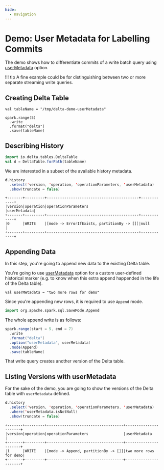 ```yaml
---
hide:
  - navigation
---
```


# Demo: User Metadata for Labelling Commits

The demo shows how to differentiate commits of a write batch query using [userMetadata](../options.md#userMetadata) option.

!!! tip
    A fine example could be for distinguishing between two or more separate streaming write queries.

## Creating Delta Table

```text
val tableName = "/tmp/delta-demo-userMetadata"
```

```text
spark.range(5)
  .write
  .format("delta")
  .save(tableName)
```

## Describing History

```scala
import io.delta.tables.DeltaTable
val d = DeltaTable.forPath(tableName)
```

We are interested in a subset of the available history metadata.

```scala
d.history
  .select('version, 'operation, 'operationParameters, 'userMetadata)
  .show(truncate = false)
```

```text
+-------+---------+------------------------------------------+------------+
|version|operation|operationParameters                       |userMetadata|
+-------+---------+------------------------------------------+------------+
|0      |WRITE    |[mode -> ErrorIfExists, partitionBy -> []]|null        |
+-------+---------+------------------------------------------+------------+
```

## Appending Data

In this step, you're going to append new data to the existing Delta table.

You're going to use [userMetadata](../options.md#userMetadata) option for a custom user-defined historical marker (e.g. to know when this extra append happended in the life of the Delta table).

```text
val userMetadata = "two more rows for demo"
```

Since you're appending new rows, it is required to use `Append` mode.

```scala
import org.apache.spark.sql.SaveMode.Append
```

The whole append write is as follows:

```scala
spark.range(start = 5, end = 7)
  .write
  .format("delta")
  .option("userMetadata", userMetadata)
  .mode(Append)
  .save(tableName)
```

That write query creates another version of the Delta table.

## Listing Versions with userMetadata

For the sake of the demo, you are going to show the versions of the Delta table with `userMetadata` defined.

```scala
d.history
  .select('version, 'operation, 'operationParameters, 'userMetadata)
  .where('userMetadata.isNotNull)
  .show(truncate = false)
```

```text
+-------+---------+-----------------------------------+----------------------+
|version|operation|operationParameters                |userMetadata          |
+-------+---------+-----------------------------------+----------------------+
|1      |WRITE    |[mode -> Append, partitionBy -> []]|two more rows for demo|
+-------+---------+-----------------------------------+----------------------+
```
